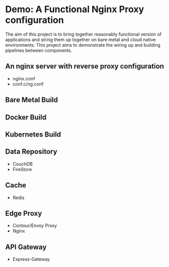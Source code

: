 # Demo: A Functional Nginx Proxy configuration

The aim of this project is to bring together reasonably functional version of applications and string them up together on bare metal and cloud native environments. This project aims to demonstrate the wiring up and building pipelines between components.


## An nginx server with reverse proxy configuration
- nginx.conf
- conf.c/ng.conf


## Bare Metal Build


## Docker Build


## Kubernetes Build


## Data Repository
- CouchDB
- FireStore

## Cache
- Redis

## Edge Proxy
- Contour/Envoy Proxy
- Nginx

## API Gateway
- Express-Gateway

